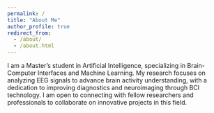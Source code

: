 ```yaml
---
permalink: /
title: "About Me"
author_profile: true
redirect_from: 
  - /about/
  - /about.html
---
```


I am a Master’s student in Artificial Intelligence, specializing in Brain-Computer Interfaces and Machine Learning. My research focuses on analyzing EEG signals to advance brain activity understanding, with a dedication to improving diagnostics and neuroimaging through BCI technology. I am open to connecting with fellow researchers and professionals to collaborate on innovative projects in this field.

